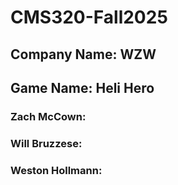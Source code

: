 # CMS320-Fall2025

## Company Name: WZW
## Game Name: Heli Hero

### Zach McCown: 
### Will Bruzzese: 
### Weston Hollmann: 
